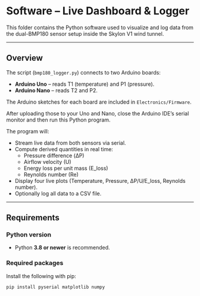 # Software – Live Dashboard & Logger

This folder contains the Python software used to visualize and log data from the dual-BMP180 sensor setup inside the Skylon V1 wind tunnel.

---

## Overview

The script (`bmp180_logger.py`) connects to two Arduino boards:

- **Arduino Uno** – reads T1 (temperature) and P1 (pressure).  
- **Arduino Nano** – reads T2 and P2.  

The Arduino sketches for each board are included in `Electronics/Firmware`.

After uploading those to your Uno and Nano, close the Arduino IDE’s serial monitor and then run this Python program.

The program will:

- Stream live data from both sensors via serial.  
- Compute derived quantities in real time:  
  - Pressure difference (ΔP)  
  - Airflow velocity (U)  
  - Energy loss per unit mass (E_loss)  
  - Reynolds number (Re)  
- Display four live plots (Temperature, Pressure, ΔP/U/E_loss, Reynolds number).  
- Optionally log all data to a CSV file.  

---

## Requirements

### Python version
- Python **3.8 or newer** is recommended.

### Required packages
Install the following with pip:

```bash
pip install pyserial matplotlib numpy
